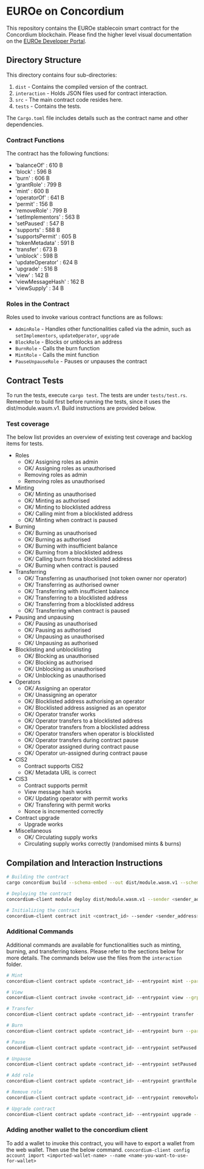 # EUROe on Concordium

This repository contains the EUROe stablecoin smart contract for the Concordium blockchain. Please find the higher level visual documentation on the [EUROe Developer Portal](https://dev.euroe.com/docs/Stablecoin/overview).

## Directory Structure

This directory contains four sub-directories:
1. `dist` - Contains the compiled version of the contract.
2. `interaction` - Holds JSON files used for contract interaction.
3. `src` - The main contract code resides here.
4. `tests` - Contains the tests.


The `Cargo.toml` file includes details such as the contract name and other dependencies.


### Contract Functions

The contract has the following functions:

  - 'balanceOf'       : 610 B
  - 'block'     : 596 B
  - 'burn'      : 606 B
  - 'grantRole'       : 799 B
  - 'mint'      : 600 B
  - 'operatorOf'      : 641 B
  - 'permit'    : 156 B
  - 'removeRole'      : 799 B
  - 'setImplementors' : 563 B
  - 'setPaused'       : 547 B
  - 'supports'  : 588 B
  - 'supportsPermit'  : 605 B
  - 'tokenMetadata'   : 591 B
  - 'transfer'  : 673 B
  - 'unblock'   : 598 B
  - 'updateOperator'  : 624 B
  - 'upgrade'   : 516 B
  - 'view'      : 142 B
  - 'viewMessageHash' : 162 B
  - 'viewSupply'      : 34 B


### Roles in the Contract

Roles used to invoke various contract functions are as follows:

- `AdminRole` - Handles other functionalities called via the admin, such as `setImplementors`, `updateOperator`, `upgrade`
- `BlockRole` - Blocks or unblocks an address
- `BurnRole` - Calls the burn function
- `MintRole` - Calls the mint function
- `PauseUnpauseRole` - Pauses or unpauses the contract

## Contract Tests

To run the tests, execute `cargo test`.
The tests are under `tests/test.rs`.
Remember to build first before running the tests, since it uses the dist/module.wasm.v1. Build instructions are provided below.



### Test coverage

The below list provides an overview of existing test coverage and backlog items for tests.

- Roles
  - OK/ Assigning roles as admin
  - OK/ Assigning roles as unauthorised
  - Removing roles as admin
  - Removing roles as unauthorised
- Minting
  - OK/ Minting as unauthorised
  - OK/ Minting as authorised
  - OK/ Minting to blocklisted address
  - OK/ Calling mint from a blocklisted address
  - OK/ Minting when contract is paused
- Burning
  - OK/ Burning as unauthorised
  - OK/ Burning as authorised
  - OK/ Burning with insufficient balance
  - OK/ Burning from a blocklisted address
  - OK/ Calling burn froma  blocklisted address
  - OK/ Burning when contract is paused
- Transferring 
  - OK/ Transferring as unauthorised (not token owner nor operator)
  - OK/ Transferring as authorised owner
  - OK/ Transferring with insufficient balance
  - OK/ Transferring to a blocklisted address
  - OK/ Transferring from a blocklisted address
  - OK/ Transferring when contract is paused
- Pausing and unpausing
  - OK/ Pausing as unauthorised
  - OK/ Pausing as authorised
  - OK/ Unpausing as unauthorised
  - OK/ Unpausing as authorised
- Blocklisting and unblocklisting
  - OK/ Blocking as unauthorised
  - OK/ Blocking as authorised
  - OK/ Unblocking as unauthorised
  - OK/ Unblocking as unauthorised
- Operators
  - OK/ Assigning an operator
  - OK/ Unassigning an operator
  - OK/ Blocklisted address authorising an operator
  - OK/ Blocklisted address assigned as an operator
  - OK/ Operator transfer works
  - OK/ Operator transfers to a blocklisted address
  - OK/ Operator transfers from a blocklisted address
  - OK/ Operator transfers when operator is blocklisted
  - OK/ Operator transfers during contract pause
  - OK/ Operator assigned during contract pause
  - OK/ Operator un-assigned during contract pause
- CIS2
  - Contract supports CIS2
  - OK/ Metadata URL is correct
- CIS3
  - Contract supports permit
  - View message hash works
  - OK/ Updating operator with permit works
  - OK/ Transfering with permit works
  - Nonce is incremented correctly
- Contract upgrade
  - Upgrade works 
- Miscellaneous
  - OK/ Circulating supply works
  - Circulating supply works correctly (randomised mints & burns)


## Compilation and Interaction Instructions

```bash
# Building the contract
cargo concordium build --schema-embed --out dist/module.wasm.v1 --schema-out dist/schema.bin

# Deploying the contract
concordium-client module deploy dist/module.wasm.v1 --sender <sender_address> --name euroe_stablecoin --energy 6000 --grpc-ip node.testnet.concordium.com --grpc-port 20000

# Initializing the contract
concordium-client contract init <contract_id> --sender <sender_address> --contract euroe_stablecoin --energy 6000 --grpc-ip node.testnet.concordium.com --grpc-port 20000
```

### Additional Commands

Additional commands are available for functionalities such as minting, burning, and transferring tokens. Please refer to the sections below for more details.
The commands below use the files from the `interaction` folder.

```bash
# Mint
concordium-client contract update <contract_id> --entrypoint mint --parameter-json interaction/mint2.json --schema dist/schema.bin --sender <sender_address> --energy 6000 --grpc-ip node.testnet.concordium.com --grpc-port 20000

# View
concordium-client contract invoke <contract_id> --entrypoint view --grpc-ip node.testnet.concordium.com --grpc-port 20000

# Transfer
concordium-client contract update <contract_id> --entrypoint transfer --parameter-json interaction/transfer.json --sender <sender_address> --energy 6000 --grpc-ip node.testnet.concordium.com --grpc-port 20000

# Burn
concordium-client contract update <contract_id> --entrypoint burn --parameter-json interaction/burn.json --sender <sender_address> --energy 6000 --grpc-ip node.testnet.concordium.com --grpc-port 20000

# Pause
concordium-client contract update <contract_id> --entrypoint setPaused --parameter-json interaction/pause.json --sender <sender_address> --energy 6000 --grpc-ip node.testnet.concordium.com --grpc-port 20000

# Unpause
concordium-client contract update <contract_id> --entrypoint setPaused --parameter-json interaction/pause.json --sender <sender_address> --energy 6000 --grpc-ip node.testnet.concordium.com --grpc-port 20000

# Add role
concordium-client contract update <contract_id> --entrypoint grantRole --parameter-json interaction/auth.json --schema dist/schema.bin --sender <sender_address> --energy 6000 --grpc-ip node.testnet.concordium.com --grpc-port 20000

# Remove role
concordium-client contract update <contract_id> --entrypoint removeRole --parameter-json interaction/auth.json --schema dist/schema.bin --sender <sender_address> --energy 6000 --grpc-ip node.testnet.concordium.com --grpc-port 20000

# Upgrade contract
concordium-client contract update <contract_id> --entrypoint upgrade --parameter-json interaction/upgrade.json --energy 5000 --sender <sender_address> --grpc-ip node.testnet.concordium.com --grpc-port 20000

```


### Adding another wallet to the concordium client 
To add a wallet to invoke this contract, you will have to export a wallet from the web wallet.
Then use the below command.
`concordium-client config account import <imported-wallet-name> --name <name-you-want-to-use-for-wallet>`